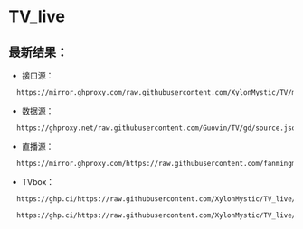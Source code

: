 # TV_live

## 最新结果：

- 接口源：

```bash
  https://mirror.ghproxy.com/raw.githubusercontent.com/XylonMystic/TV/master/output/result.txt
```

- 数据源：

```bash
  https://ghproxy.net/raw.githubusercontent.com/Guovin/TV/gd/source.json
```

- 直播源：

```bash
  https://mirror.ghproxy.com/https://raw.githubusercontent.com/fanmingming/live/refs/heads/main/tv/m3u/itv.m3u
```

- TVbox：

```bash
  https://ghp.ci/https://raw.githubusercontent.com/XylonMystic/TV_live/refs/heads/main/tvbox/source.txt
```
```bash
  https://ghp.ci/https://raw.githubusercontent.com/XylonMystic/TV_live/refs/heads/main/tvbox/本地仓.txt
```
